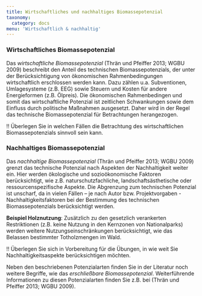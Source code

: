 ```yaml
---
title: Wirtschaftliches und nachhaltiges Biomassepotenzial
taxonomy:
  category: docs
menu: 'Wirtschaftlich & nachhaltig'
---
```


### Wirtschaftliches Biomassepotenzial
Das *wirtschaftliche Biomassepotenzial* (Thrän und Pfeiffer 2013; WGBU 2009) beschreibt den Anteil des technischen Biomassepotenzials, der unter der Berücksichtigung von ökonomischen Rahmenbedingungen wirtschaftlich erschlossen werden kann. Dazu zählen u.a. Subventionen, Umlagesysteme (z.B. EEG) sowie Steuern und Kosten für andere Energieformen (z.B. Ölpreis). Die ökonomischen Rahmenbedingen und somit das wirtschaftliche Potenzial ist zeitlichen Schwankungen sowie dem Einfluss durch politische Maßnahmen ausgesetzt. Daher wird in der Regel das technische Biomassepotenzial für Betrachtungen herangezogen. 

!! Überlegen Sie in welchen Fällen die Betrachtung des wirtschaftlichen Biomassepotenzials sinnvoll sein kann.

### Nachhaltiges Biomassepotenzial
Das *nachhaltige Biomassepotenzial* (Thrän und Pfeiffer 2013; WGBU 2009) grenzt das technische Potenzial nach Aspekten der Nachhaltigkeit weiter ein. Hier werden ökologische und sozioökonomische Faktoren berücksichtigt, wie z.B. naturschutzfachliche, landschaftsästhetische oder ressourcenspezifische Aspekte. Die Abgrenzung zum technischen Potenzial ist unscharf, da in vielen Fällen – je nach Autor bzw. Projektvorgaben - Nachhaltigkeitsfaktoren bei der Bestimmung des technischen Biomassepotenzials berücksichtigt werden.  

**Beispiel Holznutzung**: Zusätzlich zu den gesetzlich verankerten Restriktionen (z.B. keine Nutzung in den Kernzonen von Nationalparks) werden weitere Nutzungseinschränkungen berücksichtigt, wie das Belassen bestimmter Totholzmengen im Wald.

!! Überlegen Sie sich in Vorbereitung für die Übungen, in wie weit Sie Nachhaltigkeitsaspekte berücksichtigen möchten.

Neben den beschriebenen Potenzialarten finden Sie in der Literatur noch weitere Begriffe, wie das *erschließbare Biomassepotenzial*. Weiterführende Informationen zu diesen Potenzialarten finden Sie z.B. bei (Thrän und Pfeiffer 2013; WGBU 2009). 
